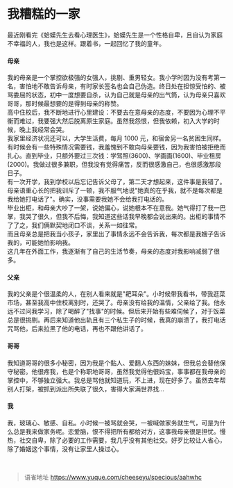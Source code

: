 # 我糟糕的一家
最近刚看完《蛤蟆先生去看心理医生》，蛤蟆先生是一个性格自卑，且自认为家庭不幸福的人，我也是这样。跟着书，一起回忆了我的童年。

#### 母亲

我的母亲是一个掌控欲极强的女强人，挑剔、重男轻女。我小学时因为没有考第一名，害怕地不敢告诉母亲，有时家长签名也会自己伪造。终日处在担惊受怕的、被骂委屈的状态，初中一度想要自杀，认为自己就是母亲的出气筒，认为母亲只喜欢哥哥，那时候最想要的是得到母亲的称赞。  
高中住校后，我不断地进行心里建设：不要去在意母亲的态度，不要因为心理不平衡而难过，我要强大然后脱离原生家庭。虽然我怨恨，但我依赖，初入大学的时候，晚上我经常会哭。  
我家里经济状况还可以，大学生活费，每月 1000 元，和宿舍另一名贫困生同样。有时候会有一些特殊情况需要钱，我羞愧到不敢向母亲要钱，因为我害怕被拒绝而扎心。直到毕业，只额外要过三次钱：学驾照(3600)、学画画(1600)、毕业租房(2000)。我做过很多兼职，但我没有觉得痛苦，反而很感激自己，也很感激那段日子。  
有一次开学，我到学校以后忘记告诉父母了，第二天才想起来，这件事是我错了。母亲语重心长的把我训斥了一顿，我不服气地说"她真的在乎我，就不是每次都是我给她打电话了"。确实，没事需要我她不会给我打电话的。  
毕业出柜，和母亲大吵了一架，说她偏心，说她根本不在意我。她气得打了我一巴掌，我哭了很久，但我不后悔，我知道这些话我早晚都会说出来的。出柜的事情不了了之，我们俩默契地闭口不谈，关系一如往常。  
而且母亲总是把我当小孩子，家里出了事情永远不会告诉我，每次都是我嫂子告诉我的，可能她怕影响我。  
这几年在外面工作，我逐渐有了自己的生活节奏，母亲的态度对我影响减弱了很多。

#### 父亲

我的父亲是个很温柔的人，在别人看来就是"耙耳朵"。小时候带我看书，带我逛菜市场，甚至我高中住校离别时，还哭了。母亲没有给我的温情，父亲给了我。他永远不过问我学习，除了喝醉了"找事"的时候。但后来开始有些难伺候了，对于饭菜总是很挑剔。再后来知道他出轨且有三个私生子的时候，我真的崩溃了，我打电话咒骂他，后来拉黑了他的电话，再也不跟他讲话了。

#### 哥哥

我知道哥哥的很多小秘密，因为我是个黏人、爱翻人东西的妹妹，但我总会替他保守秘密。他很疼我，也是个称职地哥哥，虽然我觉得他很妈宝，事事都在我母亲的掌控中，不够独立强大。我总是骂他就知道玩，不上进，现在好多了。虽然去年帮别人打架，被抓到派出所失联了很久，害得大家满世界找...

#### 我

我，玻璃心、敏感、自私。小时候一被骂就会哭，一被喊做家务就生气，可是为什么总是我来做家务呢。恋爱脑，恨不得把所有都给对方，这事我母亲很是担忧。慢热，社交自卑，除了必要的工作需要，我几乎没有其他社交。好歹比较让人省心，除了婚姻这个事情，没有让家里人操过心。

<br>
  
> 语雀地址 https://www.yuque.com/cheeseyu/specious/aahwhc